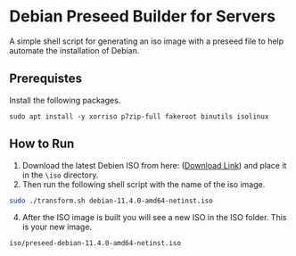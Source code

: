 # Debian Preseed Builder for Servers

A simple shell script for generating an iso image with a preseed file to help automate the installation of Debian. 

## Prerequistes

Install the following packages. 
```shell
sudo apt install -y xorriso p7zip-full fakeroot binutils isolinux
```

## How to Run

1. Download the latest Debien ISO from here:  ([Download Link](https://www.debian.org/CD/netinst/index.en.html)) and place it in the `\iso` directory. 
2. Then run the following shell script with the name of the iso image.
```sh
sudo ./transform.sh debian-11.4.0-amd64-netinst.iso
```
4. After the ISO image is built you will see a new ISO in the ISO folder. This is your new image. 
````
iso/preseed-debian-11.4.0-amd64-netinst.iso
````